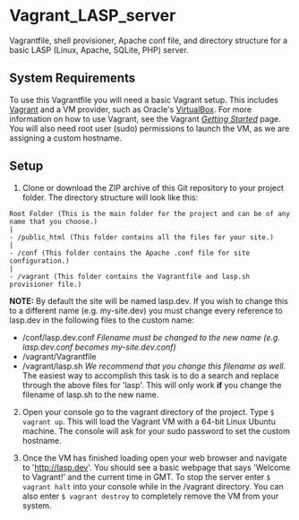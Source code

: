 # Vagrant_LASP_server
Vagrantfile, shell provisioner, Apache conf file, and directory structure for a basic LASP (Linux, Apache, SQLite, PHP) server.

## System Requirements
To use this Vagrantfile you will need a basic Vagrant setup.  This includes [Vagrant](https://www.vagrantup.com/) and a VM provider, such as Oracle's [VirtualBox](https://www.virtualbox.org).  For more information on how to use Vagrant, see the Vagrant *[Getting Started](https://docs.vagrantup.com/v2/getting-started/index.html)* page.  You will also need root user (sudo) permissions to launch the VM, as we are assigning a custom hostname.

## Setup
1. Clone or download the ZIP archive of this Git repository to your project folder.  The directory structure will look like this:
```
Root Folder (This is the main folder for the project and can be of any name that you choose.)
|
- /public_html (This folder contains all the files for your site.)
|
- /conf (This folder contains the Apache .conf file for site configuration.)
|
- /vagrant (This folder contains the Vagrantfile and lasp.sh provisioner file.)
```
**NOTE:** By default the site will be named lasp.dev.  If you wish to change this to a different name (e.g. my-site.dev) you must change every reference to lasp.dev in the following files to the custom name:
- /conf/lasp.dev.conf *Filename must be changed to the new name (e.g. lasp.dev.conf becomes my-site.dev.conf)*
- /vagrant/Vagrantfile
- /vagrant/lasp.sh *We recommend that you change this filename as well.*
The easiest way to accomplish this task is to do a search and replace through the above files for 'lasp'.  This will only work **if** you change the filename of lasp.sh to the new name.

2. Open your console go to the vagrant directory of the project.  Type `$ vagrant up`.  This will load the Vagrant VM with a 64-bit Linux Ubuntu machine.  The console will ask for your sudo password to set the custom hostname.

3. Once the VM has finished loading open your web browser and navigate to 'http://lasp.dev'.  You should see a basic webpage that says 'Welcome to Vagrant!' and the current time in GMT.  To stop the server enter `$ vagrant halt` into your console while in the /vagrant directory.  You can also enter `$ vagrant destroy` to completely remove the VM from your system.